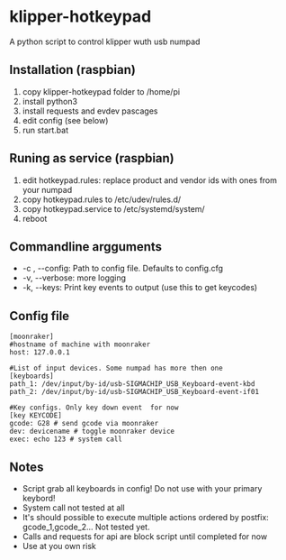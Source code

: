 # klipper-hotkeypad
A python script to control klipper wuth usb numpad

## Installation (raspbian)
1. copy klipper-hotkeypad folder to /home/pi
2. install python3
3. install requests and evdev pascages
4. edit config (see below)
5. run start.bat

## Runing as service (raspbian)
1. edit hotkeypad.rules: replace product and vendor ids with ones from your numpad
2. copy hotkeypad.rules to /etc/udev/rules.d/
3. copy hotkeypad.service to /etc/systemd/system/
4. reboot

## Commandline argguments
- -c , --config: Path to config file. Defaults to config.cfg
- -v, --verbose: more logging
- -k, --keys: Print key events to output (use this to get keycodes)

## Config file
```
[moonraker]
#hostname of machine with moonraker
host: 127.0.0.1

#List of input devices. Some numpad has more then one
[keyboards]
path_1: /dev/input/by-id/usb-SIGMACHIP_USB_Keyboard-event-kbd
path_2: /dev/input/by-id/usb-SIGMACHIP_USB_Keyboard-event-if01

#Key configs. Only key down event  for now
[key KEYCODE]
gcode: G28 # send gcode via moonraker
dev: devicename # toggle moonraker device
exec: echo 123 # system call
```
## Notes
* Script grab all keyboards in config! Do not use with your primary keybord! 
* System call not tested at all
* It's should possible to execute multiple actions ordered by postfix: gcode_1,gcode_2... Not tested yet.
* Calls and requests for api are block script until completed for now
* Use at you own risk

